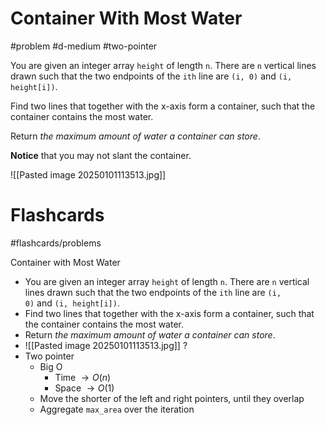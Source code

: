 # Container With Most Water
#problem #d-medium #two-pointer

You are given an integer array `height` of length `n`. There are `n` vertical lines drawn such that the two endpoints of the `ith` line are `(i, 0)` and `(i, height[i])`.

Find two lines that together with the x-axis form a container, such that the container contains the most water.

Return _the maximum amount of water a container can store_.

**Notice** that you may not slant the container.

![[Pasted image 20250101113513.jpg]]

# Flashcards
#flashcards/problems 

Container with Most Water
- You are given an integer array `height` of length `n`. There are `n` vertical lines drawn such that the two endpoints of the `ith` line are `(i, 0)` and `(i, height[i])`.
- Find two lines that together with the x-axis form a container, such that the container contains the most water.
- Return _the maximum amount of water a container can store_.
- ![[Pasted image 20250101113513.jpg]]
?
- Two pointer
	- Big O
		- Time $\to O(n)$
		- Space $\to O(1)$
	- Move the shorter of the left and right pointers, until they overlap
	- Aggregate `max_area` over the iteration
<!--SR:!2025-02-18,27,270-->